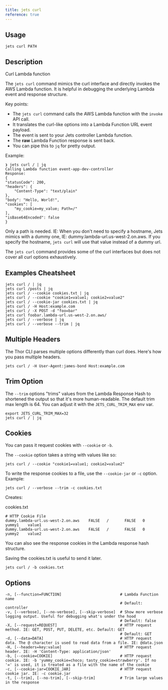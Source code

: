 ```yaml
---
title: jets curl
reference: true
---
```


## Usage

    jets curl PATH

## Description

Curl Lambda function

The `jets curl` command mimics the curl interface and directly invokes the AWS Lambda function. It is helpful in debugging the underlying Lambda event and response structure.

Key points:

* The `jets curl` command calls the AWS Lambda function with the `invoke` API call.
* It translates the curl-like options into a Lambda Function URL event payload.
* The event is sent to your Jets controller Lambda function.
* The **raw** Lambda Function response is sent back.
* You can pipe this to `jq` for pretty output.

Example:

    ❯ jets curl / | jq
    Calling Lambda function event-app-dev-controller
    Response:
    {
    "statusCode": 200,
    "headers": {
        "Content-Type": "text/plain"
    },
    "body": "Hello, World!",
    "cookies": [
        "my_cookie=my_value; Path=/"
    ],
    "isBase64Encoded": false
    }

Only a path is needed. IE: When you don't need to specify a hostname, Jets mimics with a dummy one, IE: dummy.lambda-url.us-west-2.on.aws. If you specify the hostname, `jets curl` will use that value instead of a dummy url.

The `jets curl` command provides some of the curl interfaces but does not cover all curl options exhaustively.

## Examples Cheatsheet

    jets curl / | jq
    jets curl /posts | jq
    jets curl / --cookie cookies.txt | jq
    jets curl / --cookie "cookie1=value1; cookie2=value2"
    jets curl / --cookie-jar cookies.txt | jq
    jets curl / -H Host:example.com
    jets curl / -X POST -d "foo=bar"
    jets curl foobar.lambda-url.us-west-2.on.aws/
    jets curl / --verbose | jq
    jets curl / --verbose --trim | jq

## Multiple Headers

The Thor CLI parses multiple options differently than curl does. Here's how you pass multiple headers.

    jets curl / -H User-Agent:james-bond Host:example.com

## Trim Option

The `--trim` options "trims" values from the Lambda Response Hash to shortened the output so that it's more human-readable. The default trim max length is 64. You can adjust it with the `JETS_CURL_TRIM_MAX` env var.

    export JETS_CURL_TRIM_MAX=32
    jets curl / | jq

## Cookies

You can pass it request cookies with `--cookie` or `-b`.

The `--cookie` option takes a string with values like so:

    jets curl / --cookie "cookie1=value1; cookie2=value2"

To write the response cookies to a file, use the `--cookie-jar` or `-c` option. Example:

    jets curl / --verbose --trim -c cookies.txt

Creates:

cookies.txt

    # HTTP Cookie File
    dummy.lambda-url.us-west-2.on.aws    FALSE   /       FALSE   0       yummy1    value1
    dummy.lambda-url.us-west-2.on.aws    FALSE   /       FALSE   0       yummy2    value2

You can also see the response cookies in the Lambda response hash structure.

Saving the cookies.txt is useful to send it later.

    jets curl / -b cookies.txt


## Options

```
-n, [--function=FUNCTION]                          # Lambda Function name
                                                   # Default: controller
-v, [--verbose], [--no-verbose], [--skip-verbose]  # Show more verbose logging output. Useful for debugging what's under the hood
                                                   # Default: false
-X, [--request=REQUEST]                            # HTTP request method. IE: GET, POST, PUT, DELETE, etc. Default: GET
                                                   # Default: GET
-d, [--data=DATA]                                  # HTTP request data. The @ character is used to read data from a file. IE: @data.json
-H, [--headers=key:value]                          # HTTP request header. IE: -H 'Content-Type: application/json'
-b, [--cookie=COOKIE]                              # HTTP request cookie. IE: -b 'yummy_cookie=choco; tasty_cookie=strawberry'. If no '=' is used, it is treated as a file with the name of the cookie
-c, [--cookie-jar=COOKIE_JAR]                      # HTTP request cookie jar. IE: -c cookie.jar
-t, [--trim], [--no-trim], [--skip-trim]           # Trim large values in the response
```

